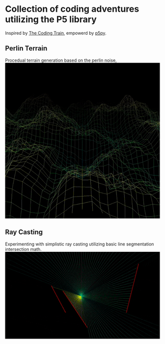 # Collection of coding adventures utilizing the P5 library

Inspired by [The Coding Train](https://www.youtube.com/c/TheCodingTrain), empowerd by [p5py](https://github.com/p5py/p5).

## Perlin Terrain
Procedual terrain generation based on the perlin noise,
![perlin_terrain_gif](media/perlin_terrain/perlin_terrain.gif)
## Ray Casting
Experimenting with simplistic ray casting utilizing basic line segmentation intersection math.
![ray_cast_gif](media/ray_cast/ray_cast.gif)
